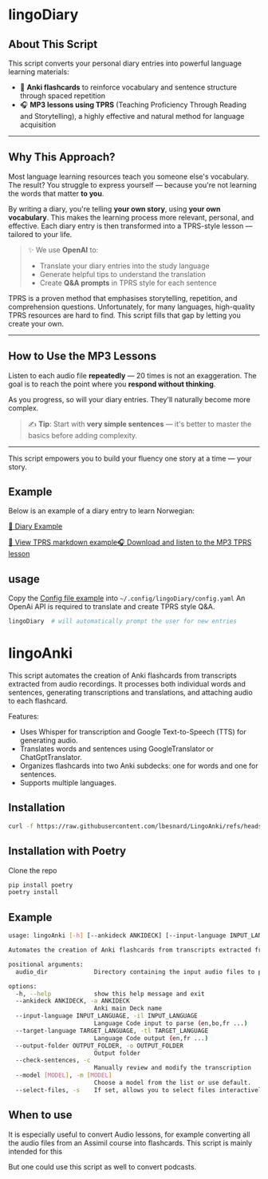# lingoDiary

## About This Script

This script converts your personal diary entries into powerful language learning materials:

- 📇 **Anki flashcards** to reinforce vocabulary and sentence structure through spaced repetition
- 🎧 **MP3 lessons using TPRS** (Teaching Proficiency Through Reading and Storytelling), a highly effective and natural method for language acquisition

---

## Why This Approach?

Most language learning resources teach you someone else's vocabulary. The result? You struggle to express yourself — because you're not learning the words that matter **to you**.

By writing a diary, you're telling **your own story**, using **your own vocabulary**. This makes the learning process more relevant, personal, and effective. Each diary entry is then transformed into a TPRS-style lesson — tailored to your life.

> ✨ We use **OpenAI** to:
>
> - Translate your diary entries into the study language
> - Generate helpful tips to understand the translation
> - Create **Q&A prompts** in TPRS style for each sentence

TPRS is a proven method that emphasises storytelling, repetition, and comprehension questions. Unfortunately, for many languages, high-quality TPRS resources are hard to find. This script fills that gap by letting you create your own.

---

## How to Use the MP3 Lessons

Listen to each audio file **repeatedly** — 20 times is not an exaggeration. The goal is to reach the point where you **respond without thinking**.

As you progress, so will your diary entries. They'll naturally become more complex.

> ✍️ **Tip**: Start with **very simple sentences** — it's better to master the basics before adding complexity.

---

This script empowers you to build your fluency one story at a time — your story.

## Example

Below is an example of a diary entry to learn Norwegian:

[📖 Diary Example](readme_ressources/%F0%9F%93%96%20Diary%20-%20Dagbokkorrigering.md)

[📄 View TPRS markdown example](readme_ressources/TPRS/Norwegian%20🇳🇴-%20Diary%20📖_TPRS_2025-04-07_Testens%20spennende%20reise.md)[🎧 Download and listen to the MP3 TPRS lesson](readme_ressources/TPRS/Norwegian%20🇳🇴-%20Diary%20📖_TPRS_2025-04-07_Testens%20spennende%20reise.mp3)

## usage

Copy the [Config file example](lingoanki/config.yaml) into `~/.config/lingoDiary/config.yaml`
An OpenAi API is required to translate and create TPRS style Q&A.

```bash
lingoDiary  # will automatically prompt the user for new entries
```

# lingoAnki

This script automates the creation of Anki flashcards from transcripts extracted from audio recordings. It processes
both individual words and sentences, generating transcriptions and translations, and attaching audio to each flashcard.

Features:

- Uses Whisper for transcription and Google Text-to-Speech (TTS) for generating audio.
- Translates words and sentences using GoogleTranslator or ChatGptTranslator.
- Organizes flashcards into two Anki subdecks: one for words and one for sentences.
- Supports multiple languages.

## Installation

```bash
curl -f https://raw.githubusercontent.com/lbesnard/LingoAnki/refs/heads/main/install.sh | bash
```

## Installation with Poetry

Clone the repo

```bash
pip install poetry
poetry install
```

## Example

```bash
usage: lingoAnki [-h] [--ankideck ANKIDECK] [--input-language INPUT_LANGUAGE] [--target-language TARGET_LANGUAGE] [--output-folder OUTPUT_FOLDER] [--check-sentences] [--model [MODEL]] [--select-files] audio_dir

Automates the creation of Anki flashcards from transcripts extracted from audio recordings.

positional arguments:
  audio_dir             Directory containing the input audio files to process

options:
  -h, --help            show this help message and exit
  --ankideck ANKIDECK, -a ANKIDECK
                        Anki main Deck name
  --input-language INPUT_LANGUAGE, -il INPUT_LANGUAGE
                        Language Code input to parse (en,bo,fr ...)
  --target-language TARGET_LANGUAGE, -tl TARGET_LANGUAGE
                        Language Code output (en,fr ...)
  --output-folder OUTPUT_FOLDER, -o OUTPUT_FOLDER
                        Output folder
  --check-sentences, -c
                        Manually review and modify the transcription
  --model [MODEL], -m [MODEL]
                        Choose a model from the list or use default.
  --select-files, -s    If set, allows you to select files interactively for processing.
```

## When to use

It is especially useful to convert Audio lessons, for example converting all the
audio files from an Assimil course into flashcards. This script is mainly
intended for this

But one could use this script as well to convert podcasts.
